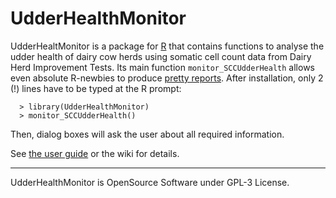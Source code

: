 # UdderHealthMonitor

UdderHealtMonitor is a package for [R](https://www.r-project.org/) that contains 
functions to analyse the udder health of dairy cow herds using somatic cell count 
data from Dairy Herd Improvement Tests. Its main function `monitor_SCCUdderHealth` 
allows even absolute R-newbies to produce [pretty reports](inst/doc/example-report.pdf). 
After installation, only 2 (!) lines have to be typed at the R prompt:  

```
  > library(UdderHealthMonitor)  
  > monitor_SCCUdderHealth()  
```

Then, dialog boxes will ask the user about all required information.  

See [the user guide](vignettes/UserGuide.html) or the wiki for details.

***

UdderHealthMonitor is OpenSource Software under GPL-3 License.